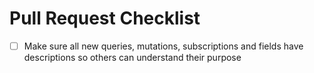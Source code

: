 # Pull Request Checklist

- [ ] Make sure all new queries, mutations, subscriptions and fields have descriptions so others can understand their purpose
